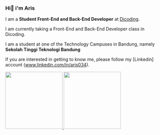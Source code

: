 ### Hi👋 i'm Aris

I am a **Student Front-End and Back-End Developer** at [Dicoding](https://www.dicoding.com/).<br>

I am currently taking a Front-End and Back-End Developer class in Dicoding.<br>

I am a student at one of the Technology Campuses in Bandung, namely **Sekolah Tinggi Teknologi Bandung**

If you are interested in getting to know me, please follow my [Linkedin] account (www.linkedin.com/in/aris034).
<p align="left">
<a href="https://github.com/Risss03">
  <img height="180em" src="https://github-readme-stats-eight-theta.vercel.app/api?username=penuliscode&show_icons=true&theme=algolia&include_all_commits=true&count_private=true"/>
  <img height="180em" src="https://github-readme-stats-eight-theta.vercel.app/api/top-langs/?username=penuliscode&layout=compact&theme=algolia"/>
</a>
</p>
